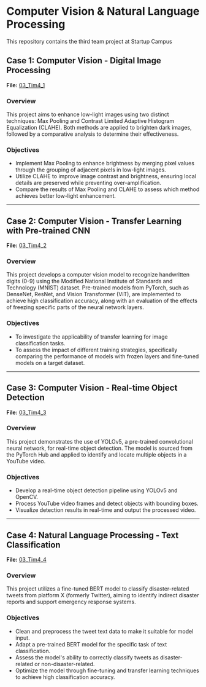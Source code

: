 # Computer Vision & Natural Language Processing
This repository contains the third team project at Startup Campus

## Case 1: Computer Vision - Digital Image Processing 

**File:** [03_Tim4_1](https://github.com/Elvhan/Computer-Vision-and-Natural-Language-Processing/blob/main/03_Tim4_1.ipynb)

### Overview
This project aims to enhance low-light images using two distinct techniques: Max Pooling and Contrast Limited Adaptive Histogram Equalization (CLAHE). Both methods are applied to brighten dark images, followed by a comparative analysis to determine their effectiveness.

### Objectives
- Implement Max Pooling to enhance brightness by merging pixel values through the grouping of adjacent pixels in low-light images.
- Utilize CLAHE to improve image contrast and brightness, ensuring local details are preserved while preventing over-amplification.
- Compare the results of Max Pooling and CLAHE to assess which method achieves better low-light enhancement.

---

## Case 2: Computer Vision - Transfer Learning with Pre-trained CNN 

**File:** [03_Tim4_2](https://github.com/Elvhan/Computer-Vision-and-Natural-Language-Processing/blob/main/03_Tim4_2.ipynb)

### Overview
This project develops a computer vision model to recognize handwritten digits (0-9) using the Modified National Institute of Standards and Technology (MNIST) dataset. Pre-trained models from PyTorch, such as DenseNet, ResNet, and Vision Transformer (ViT), are implemented to achieve high classification accuracy, along with an evaluation of the effects of freezing specific parts of the neural network layers.

### Objectives
- To investigate the applicability of transfer learning for image classification tasks.
- To assess the impact of different training strategies, specifically comparing the performance of models with frozen layers and fine-tuned models on a target dataset.

---

## Case 3: Computer Vision - Real-time Object Detection

**File:** [03_Tim4_3](https://github.com/Elvhan/Computer-Vision-and-Natural-Language-Processing/blob/main/03_Tim4_3.ipynb)

### Overview
This project demonstrates the use of YOLOv5, a pre-trained convolutional neural network, for real-time object detection. The model is sourced from the PyTorch Hub and applied to identify and locate multiple objects in a YouTube video.

### Objectives
- Develop a real-time object detection pipeline using YOLOv5 and OpenCV.
- Process YouTube video frames and detect objects with bounding boxes.
- Visualize detection results in real-time and output the processed video.

---

## Case 4: Natural Language Processing - Text Classification

**File:** [03_Tim4_4](https://github.com/Elvhan/Computer-Vision-and-Natural-Language-Processing/blob/main/03_Tim4_4.ipynb)

### Overview
This project utilizes a fine-tuned BERT model to classify disaster-related tweets from platform X (formerly Twitter), aiming to identify indirect disaster reports and support emergency response systems.

### Objectives
- Clean and preprocess the tweet text data to make it suitable for model input.
- Adapt a pre-trained BERT model for the specific task of text classification.
- Assess the model's ability to correctly classify tweets as disaster-related or non-disaster-related.
- Optimize the model through fine-tuning and transfer learning techniques to achieve high classification accuracy.
